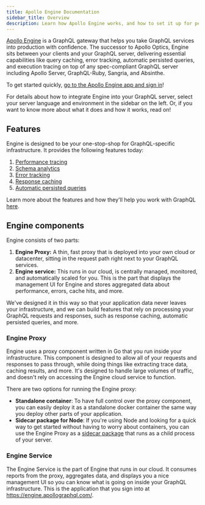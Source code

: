 ```yaml
---
title: Apollo Engine Documentation
sidebar_title: Overview
description: Learn how Apollo Engine works, and how to set it up for performance monitoring, error tracking, and more.
---
```


[Apollo Engine](https://www.apollographql.com/engine/) is a GraphQL gateway that helps you take GraphQL services into production with confidence. The successor to Apollo Optics, Engine sits between your clients and your GraphQL server, delivering essential capabilities like query caching, error tracking, automatic persisted queries, and execution tracing on top of any spec-compliant GraphQL server including Apollo Server, GraphQL-Ruby, Sangria, and Absinthe.

To get started quickly, [go to the Apollo Engine app and sign in](https://engine.apollographql.com/)!

For details about how to integrate Engine into your GraphQL server, select your server language and environment in the sidebar on the left. Or, if you want to know more about what it does and how it works, read on!

<h2 id="features">Features</h2>

Engine is designed to be your one-stop-shop for GraphQL-specific infrastructure. It provides the following features today:

1. [Performance tracing](./performance-tracing.html)
1. [Schema analytics](./schema-analytics.html)
1. [Error tracking](./error-tracking.html)
1. [Response caching](./caching.html)
1. [Automatic persisted queries](./auto-persisted-queries.html)

Learn more about the features and how they'll help you work with GraphQL [here](https://www.apollographql.com/engine/).

<h2 id="components">Engine components</h2>

Engine consists of two parts:

1. **Engine Proxy:** A thin, fast proxy that is deployed into your own cloud or datacenter, sitting in the request path right next to your GraphQL services.
2. **Engine service:** This runs in our cloud, is centrally managed, monitored, and automatically scaled for you. This is the part that displays the management UI for Engine and stores aggregated data about performance, errors, cache hits, and more.

We've designed it in this way so that your application data never leaves your infrastructure, and we can build features that rely on processing your GraphQL requests and responses, such as response caching, automatic persisted queries, and more.

<h3 id="engine-proxy">Engine Proxy</h3>

Engine uses a proxy component written in Go that you run inside your infrastructure. This component is designed to allow all of your requests and responses to pass through, while doing things like extracting trace data, caching results, and more. It's designed to handle large volumes of traffic, and doesn't rely on accessing the Engine cloud service to function.

There are two options for running the Engine proxy:

- **Standalone container**: To have full control over the proxy component, you can easily deploy it as a standalone docker container the same way you deploy other parts of your application.
- **Sidecar package for Node**: If you're using Node and looking for a quick way to get started without having to worry about containers, you can use the Engine Proxy as a [sidecar package](/docs/engine/#sidecar-package) that runs as a child process of your server.

<h3 id="engine-service">Engine Service</h3>

The Engine Service is the part of Engine that runs in our cloud. It consumes reports from the proxy, aggregates data, and displays you a nice management UI so you can know what is going on inside your GraphQL infrastructure. This is the application that you sign into at <https://engine.apollographql.com/>.
